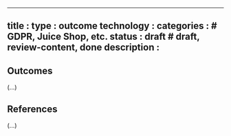 ---
title        :
  type         : outcome
  technology   :
  categories   :                    # GDPR, Juice Shop, etc.
  status       : draft              # draft, review-content, done
  description  :
  ---

  ## Outcomes

  (...)

  ## References

  (...)
